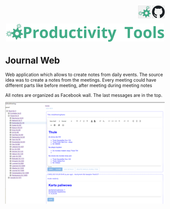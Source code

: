 <!--Category:C#,SQL--> 
 <p align="right">
    <a href="http://productivitytools.tech/productivitytools-createsqlserverdatabase/"><img src="Images/Header/ProductivityTools_green_40px_2.png" /><a> 
    <a href="https://github.com/ProductivityTools-Learning/ProductivityTools.Example.GCP.SecretManager"><img src="Images/Header/Github_border_40px.png" /></a>
</p>
<p align="center">
    <a href="http://http://productivitytools.tech/">
        <img src="Images/Header/LogoTitle_green_500px.png" />
    </a>
</p>

# Journal Web

Web application which allows to create notes from daily events. The source idea was to create a notes from the meetings. Every meeting could have different parts like before meeting, after meeting during meeting notes

All notes are organized as Facebook wall. The last messages are in the top.

![](Images/2022-10-19-13-08-05.png)